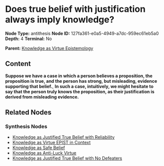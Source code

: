 # Does true belief with justification always imply knowledge?

**Node Type:** antithesis
**Node ID:** 127fa361-e0a5-4949-a7dc-959ec61eb5a0
**Depth:** 4
**Terminal:** No

**Parent:** [Knowledge as Virtue Epistemology](knowledge-as-virtue-epistemology-synthesis-02df61d2-9c7e-4ff7-b545-6d28025dd3a5.md)

## Content

**Suppose we have a case in which a person believes a proposition, the proposition is true, and the person has strong, but misleading, evidence supporting that belief.**, **In such a case, intuitively, we might hesitate to say that the person truly knows the proposition, as their justification is derived from misleading evidence.**

## Related Nodes

### Synthesis Nodes

- [Knowledge as Justified True Belief with Reliability](knowledge-as-justified-true-belief-with-reliability-synthesis-6db1050f-7717-45a0-8e5d-60e4d57aa5fd.md)
- [Knowledge as Virtue EPIST in Context](knowledge-as-virtue-epist-in-context-synthesis-c45a80ce-3e11-4d36-991e-fe09c187cf7a.md)
- [Knowledge as Safe Belief](knowledge-as-safe-belief-synthesis-fa7a741f-e094-4f8a-a11d-2c35f1711027.md)
- [Knowledge as Anti-Luck Virtue](knowledge-as-anti-luck-virtue-synthesis-4e07a83d-cb89-4b61-b3a4-db111ab1c01f.md)
- [Knowledge as Justified True Belief with No Defeaters](knowledge-as-justified-true-belief-with-no-defeaters-synthesis-d8b80570-f69e-49b9-a986-7f6696d54baf.md)
